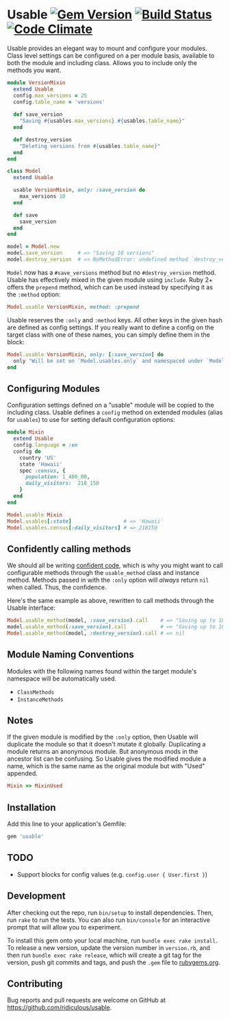 # Usable [![Gem Version](https://badge.fury.io/rb/usable.svg)](http://badge.fury.io/rb/usable) [![Build Status](https://travis-ci.org/ridiculous/usable.svg)](https://travis-ci.org/ridiculous/usable) [![Code Climate](https://codeclimate.com/github/ridiculous/usable/badges/gpa.svg)](https://codeclimate.com/github/ridiculous/usable)

Usable provides an elegant way to mount and configure your modules. Class level settings can be configured on a per module basis,
available to both the module and including class. Allows you to include only the methods you want. 

```ruby
module VersionMixin
  extend Usable
  config.max_versions = 25
  config.table_name = 'versions'
  
  def save_version
    "Saving #{usables.max_versions} #{usables.table_name}"
  end

  def destroy_version
    "Deleting versions from #{usables.table_name}"
  end
end

class Model
  extend Usable

  usable VersionMixin, only: :save_version do
    max_versions 10
  end

  def save
    save_version
  end
end

model = Model.new
model.save_version     # => "Saving 10 versions"
model.destroy_version  # => NoMethodError: undefined method `destroy_version' for #<Model:...
```
`Model` now has a `#save_versions` method but no `#destroy_version` method. Usable has effectively mixed in the given module
using `include`. Ruby 2+ offers the `prepend` method, which can be used instead by specifying it as the `:method` option:

```ruby
Model.usable VersionMixin, method: :prepend
```

Usable reserves the `:only` and `:method` keys. All other keys in the given hash are defined as config settings. If you really
want to define a config on the target class with one of these names, you can simply define them in the block:

```ruby
Model.usable VersionMixin, only: [:save_version] do
  only "Will be set on `Model.usables.only` and namespaced under `Model.usables.version_mixin.only`"
end
```

## Configuring Modules

Configuration settings defined on a "usable" module will be copied to the including class. Usable defines
a `config` method on extended modules (alias for `usables`) to use for setting default configuration options:

```ruby
module Mixin
  extend Usable
  config.language = :en
  config do
    country 'US'
    state 'Hawaii'
    spec :census, {
      population: 1_400_00,
      daily_visitors:  218_150
    }
  end
end

Model.usable Mixin
Model.usables[:state]                 # => 'Hawaii'
Model.usables.census[:daily_visitors] # => 218150
```

## Confidently calling methods

We should all be writing [confident code](http://www.confidentruby.com/), which is why you might want to call configurable
methods through the `usable_method` class and instance method. Methods passed in with the `:only` option
will _always_ return `nil` when called. Thus, the confidence.

Here's the same example as above, rewritten to call methods through the Usable interface:

```ruby
Model.usable_method(model, :save_version).call    # => "Saving up to 10 versions to custom_versions"
model.usable_method(:save_version).call           # => "Saving up to 10 versions to custom_versions"
Model.usable_method(model, :destroy_version).call # => nil
```

## Module Naming Conventions

Modules with the following names found within the target module's namespace will be automatically used.

* `ClassMethods`
* `InstanceMethods`

## Notes

If the given module is modified by the `:only` option, then Usable will duplicate the module so that it doesn't mutate
it globally. Duplicating a module returns an anonymous module. But anonymous mods in the ancestor list can be confusing.
So Usable gives the modified module a name, which is the same name as the original module but with "Used" appended.

```ruby
Mixin => MixinUsed
```

## Installation

Add this line to your application's Gemfile:

```ruby
gem 'usable'
```

## TODO

* Support blocks for config values (e.g. `config.user { User.first }`)


## Development

After checking out the repo, run `bin/setup` to install dependencies. Then, run `rake` to run the tests. You can also run `bin/console` for an interactive prompt that will allow you to experiment.

To install this gem onto your local machine, run `bundle exec rake install`. To release a new version, update the version number in `version.rb`, and then run `bundle exec rake release`, which will create a git tag for the version, push git commits and tags, and push the `.gem` file to [rubygems.org](https://rubygems.org).

## Contributing

Bug reports and pull requests are welcome on GitHub at https://github.com/ridiculous/usable.

